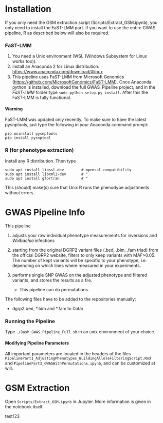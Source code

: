 # Installation
If you only need the GSM extraction script (Scripts/Extract_GSM.ipynb), you only need to install the FaST-LMM part. If you want to use the entire GWAS pipeline, R as described below will also be required.

### FaST-LMM

1) You need a Unix environment (WSL (Windows Subsystem for Linux works too)).
2) Install an Anaconda 2 for Linux distribution: https://www.anaconda.com/download/#linux
3) This pipeline uses FaST-LMM from Microsoft Genomics (https://github.com/MicrosoftGenomics/FaST-LMM). Once Anaconda python is installed, download the full GWAS_Pipeline project, and in the *FaST-LMM* folder type `sudo python setup.py install`. After this the FaST-LMM is fully functional.

#### Warning

FaST-LMM was updated only recently. To make sure to have the latest pysnptools, just type the following in your Anaconda command prompt:

`pip uninstall pysnptools`  
`pip install pysnptool`



### R (for phenotype extraction)
Install any R distribution. Then type

```
sudo apt install libssl-dev        # openssl compatibility
sudo apt install libxml2-dev       # "
sudo apt install gfortran          # "  
```

This (should) make(s) sure that Unix R runs the phenodype adjustments without errors.


# GWAS Pipeline Info

This pipeline

1. adjusts your raw individual phenotype measurements for inversions and *Wolbachia* infections
2. starting from the original DGRP2 variant files (.bed, .bim, .fam triad) from the official DGRP2 website, filters to only keep variants with MAF>0.05. The number of kept variants will be specific to your phenotype, i.e. depending on which lines where measured in your experiments.
3. performs single SNP GWAS on the adjusted phenotype and filtered variants, and stores the results as a file.

   * This pipeline can do permutations.

The following files have to be added to the repositories manually:

* dgrp2.bed, \*.bim and \*.fam to Data/

### Running the Pipeline

Type `./Bash_GWAS_Pipeline_Full.sh` in an unix environment of your choice.

#### Modifying Pipeline Parameters

All important parameters are located in the headers of the files `PipelinePart1_AdjustingPhenotypes_BuildingAlleleFilteringScript.Rmd` and `PipelinePart3_GWASWithPermutations.ipynb`, and can be customized at will.


# GSM Extraction
Open `Scripts/Extract_GSM.ipynb` in Jupyter. More information is given in the notebook itself.


test123